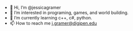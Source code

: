 - 👋 Hi, I’m @jessicagramer
- 👀 I’m interested in programing, games, and world building.
- 🌱 I’m currently learning c++, c#, python.
- 📫 How to reach me j.gramer@digipen.edu

<!---
jessicagramer/jessicagramer is a ✨ special ✨ repository because its `README.md` (this file) appears on your GitHub profile.
You can click the Preview link to take a look at your changes.
--->
